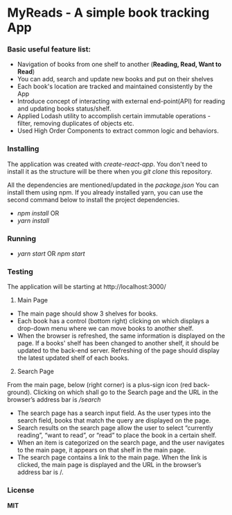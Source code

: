 # MyReads - A simple book tracking App

### Basic useful feature list:

 * Navigation of books from one shelf to another (**Reading, Read, Want to Read**)
 * You can add, search and update  new books and put on their shelves
 * Each book's location are tracked and maintained consistently by the App
 * Introduce concept of interacting with external end-point(API) for reading and 
   updating books status/shelf.
 * Applied Lodash utility to accomplish certain immutable operations - filter, removing duplicates of objects etc.
 * Used High Order Components to extract common logic and behaviors.
 
 
 ### Installing
 The application was created with *create-react-app*. You don't need to install it as the structure 
 will be there when you *git clone* this repository.
 
 All the dependencies are mentioned/updated in the *package.json*
 You can install them using npm. If you already installed yarn, 
 you can use the second command below to install the project dependencies.
 * *npm install*
    OR
 * *yarn install*
 
 ### Running
 * *yarn start* OR *npm start*
 
 ### Testing

 The application will be starting at http://localhost:3000/
 
 1. Main Page
 
 * The main page should show 3 shelves for books.
 * Each book has a control (bottom right)
  clicking on which displays a drop-down menu where we can move books to another shelf.
 * When the browser is refreshed, the same information is displayed on the page. If a books' shelf has been changed to another shelf,
 it should be updated to the back-end server. Refreshing of the page should display the latest updated shelf of each books.
 
 2. Search Page
 
 From the main page, below (right corner) is a plus-sign icon (red back-ground). Clicking on which shall 
 go to the Search page and the URL in the browser’s address bar is */search*
 
 * The search page has a search input field. As the user types into the search field, books that match the query are displayed on the page.
 * Search results on the search page allow the user to select “currently reading”, “want to read”, or “read” to place the book in a certain shelf.
 * When an item is categorized on the search page, and the user navigates to the main page, it appears on that shelf in the main page.
 * The search page contains a link to the main page. When the link is clicked, the main page is displayed and the URL in the browser’s address bar is /.
 
 ### License
 **MIT**